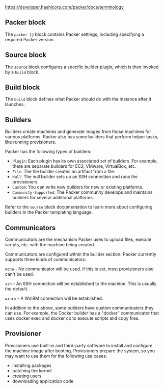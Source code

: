 
https://developer.hashicorp.com/packer/docs/terminology

## Packer block

The `packer {}` block contains Packer settings, including specifying a required Packer version.


## Source block

The `source` block configures a specific builder plugin, which is then invoked by a `build` block.

## Build block

The `build` block defines what Packer should do with the instance after it launches.

## Builders

Builders create machines and generate images from those machines for various platforms. Packer also has some builders that perform helper tasks, like running provisioners.

Packer has the following types of builders:

* `Plugin`: Each plugin has its own associated set of builders. For example, there are separate builders for EC2, VMware, VirtualBox, etc.
* `File`: The file builder creates an artifact from a file.
* `Null`: The null builder sets up an SSH connection and runs the provisioners.
* `Custom`: You can write new builders for new or existing platforms.
* `Community-Supported`: The Packer community develops and maintains builders for several additional platforms.

Refer to the `source` block documentation to learn more about configuring builders in the Packer templating language.

## Communicators

Communicators are the mechanism Packer uses to upload files, execute scripts, etc. with the machine being created.

Communicators are configured within the builder section. Packer currently supports three kinds of communicators:

`none` - No communicator will be used. If this is set, most provisioners also can't be used.

`ssh` - An SSH connection will be established to the machine. This is usually the default.

`winrm` - A WinRM connection will be established.

In addition to the above, some builders have custom communicators they can use. For example, the Docker builder has a "docker" communicator that uses docker exec and docker cp to execute scripts and copy files.





## Provisioner

Provisioners use built-in and third-party software to install and configure the machine image after booting. Provisioners prepare the system, so you may want to use them for the following use cases:

* installing packages
* patching the kernel
* creating users
* downloading application code



